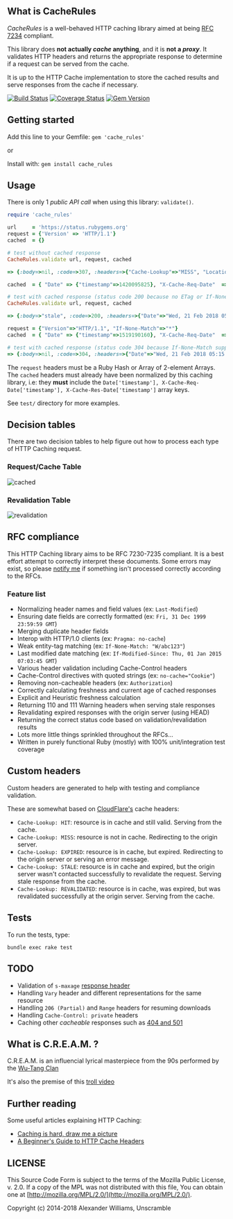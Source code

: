## What is CacheRules

_CacheRules_ is a well-behaved HTTP caching library aimed at being [RFC 7234](https://tools.ietf.org/html/rfc7234) compliant.

This library does **not actually _cache_ anything**, and it is **not a _proxy_**.
It validates HTTP headers and returns the appropriate response to determine
if a request can be served from the cache.

It is up to the HTTP Cache implementation to store the cached results
and serve responses from the cache if necessary.

[![Build Status](https://travis-ci.org/aw/CacheRules.svg?branch=master)](https://travis-ci.org/aw/CacheRules) [![Coverage Status](https://coveralls.io/repos/aw/CacheRules/badge.svg?branch=master)](https://coveralls.io/r/aw/CacheRules?branch=master) [![Gem Version](https://badge.fury.io/rb/cache_rules.svg)](http://badge.fury.io/rb/cache_rules)

## Getting started

Add this line to your Gemfile: `gem 'cache_rules'`

  or

Install with: `gem install cache_rules`

## Usage

There is only 1 _public API call_ when using this library: `validate()`.

```ruby
require 'cache_rules'

url     = 'https://status.rubygems.org'
request = {'Version' => 'HTTP/1.1'}
cached  = {}

# test without cached response
CacheRules.validate url, request, cached

=> {:body=>nil, :code=>307, :headers=>{"Cache-Lookup"=>"MISS", "Location"=>"https://status.rubygems.org"}}

cached  = { "Date" => {"timestamp"=>1420095825}, "X-Cache-Req-Date"  => {"timestamp"=>1420268625}, "X-Cache-Res-Date"  => {"timestamp"=>1420268625} }

# test with cached response (status code 200 because no ETag or If-None-Match supplied)
CacheRules.validate url, request, cached

=> {:body=>"stale", :code=>200, :headers=>{"Date"=>"Wed, 21 Feb 2018 05:09:27 GMT", "Age"=>"99094242", "Warning"=>"110 - \"Response is Stale\"", "Cache-Lookup"=>"STALE"}}

request = {"Version"=>"HTTP/1.1", "If-None-Match"=>"*"}
cached  = { "Date" => {"timestamp"=>1519190160}, "X-Cache-Req-Date"  => {"timestamp"=>1519190160}, "X-Cache-Res-Date"  => {"timestamp"=>1519190160} }

# test with cached response (status code 304 because If-None-Match supplied)
=> {:body=>nil, :code=>304, :headers=>{"Date"=>"Wed, 21 Feb 2018 05:15:01 GMT", "Age"=>"241", "Warning"=>"110 - \"Response is Stale\"", "Cache-Lookup"=>"STALE"}}
```

The `request` headers must be a Ruby Hash or Array of 2-element Arrays.
The `cached` headers must already have been normalized by this caching library, i.e: they **must** include the `Date['timestamp'], X-Cache-Req-Date['timestamp'], X-Cache-Res-Date['timestamp']` array keys.

See `test/` directory for more examples.

## Decision tables

There are two decision tables to help figure out how to process each type of
HTTP Caching request.

### Request/Cache Table

![cached](https://cloud.githubusercontent.com/assets/153401/7445031/9d64eb2c-f190-11e4-8938-44a443f9bec3.png)

### Revalidation Table

![revalidation](https://cloud.githubusercontent.com/assets/153401/7445040/09c747ba-f191-11e4-8b9c-a8b26709fb99.png)

## RFC compliance

This HTTP Caching library aims to be RFC 7230-7235 compliant. It is a best
effort attempt to correctly interpret these documents. Some errors may exist,
so please [notify me](https://github.com/aw/CacheRules/issues/new) if something isn't processed correctly according to the RFCs.

### Feature list

  * Normalizing header names and field values (ex: `Last-Modified`)
  * Ensuring date fields are correctly formatted (ex: `Fri, 31 Dec 1999 23:59:59 GMT`)
  * Merging duplicate header fields
  * Interop with HTTP/1.0 clients (ex: `Pragma: no-cache`)
  * Weak entity-tag matching (ex: `If-None-Match: "W/abc123"`)
  * Last modified date matching (ex: `If-Modified-Since: Thu, 01 Jan 2015 07:03:45 GMT`)
  * Various header validation including Cache-Control headers
  * Cache-Control directives with quoted strings (ex: `no-cache="Cookie"`)
  * Removing non-cacheable headers (ex: `Authorization`)
  * Correctly calculating freshness and current age of cached responses
  * Explicit and Heuristic freshness calculation
  * Returning 110 and 111 Warning headers when serving stale responses
  * Revalidating expired responses with the origin server (using HEAD)
  * Returning the correct status code based on validation/revalidation results
  * Lots more little things sprinkled throughout the RFCs...
  * Written in purely functional Ruby (mostly) with 100% unit/integration test coverage

## Custom headers

Custom headers are generated to help with testing and compliance validation.

These are somewhat based on [CloudFlare's](https://support.cloudflare.com/hc/en-us/articles/200168266-What-do-the-various-CloudFlare-cache-responses-HIT-Expired-etc-mean-) cache headers:

  * `Cache-Lookup: HIT`: resource is in cache and still valid. Serving from the cache.
  * `Cache-Lookup: MISS`: resource is not in cache. Redirecting to the origin server.
  * `Cache-Lookup: EXPIRED`: resource is in cache, but expired. Redirecting to the origin server or serving an error message.
  * `Cache-Lookup: STALE`: resource is in cache and expired, but the origin server wasn't contacted successfully to revalidate the request. Serving stale response from the cache.
  * `Cache-Lookup: REVALIDATED`: resource is in cache, was expired, but was revalidated successfully at the origin server. Serving from the cache.

## Tests

To run the tests, type:

  `bundle exec rake test`

## TODO

  * Validation of `s-maxage` [response header](https://tools.ietf.org/html/rfc7234#section-5.2.2.9)
  * Handling `Vary` header and different representations for the same resource
  * Handling `206 (Partial)` and `Range` headers for resuming downloads
  * Handling `Cache-Control: private` headers
  * Caching other _cacheable_ responses such as [404 and 501](https://tools.ietf.org/html/rfc7231#section-6.1)

## What is C.R.E.A.M. ?

C.R.E.A.M. is an influencial lyrical masterpiece from the 90s performed by the [Wu-Tang Clan](https://www.youtube.com/watch?v=PBwAxmrE194)

It's also the premise of this [troll video](https://player.vimeo.com/video/14782834?loop=1;&autoplay=1;)

## Further reading

Some useful articles explaining HTTP Caching:

  * [Caching is hard, draw me a picture](http://www.bizcoder.com/caching-is-hard-draw-me-a-picture)
  * [A Beginner's Guide to HTTP Cache Headers](http://www.mobify.com/blog/beginners-guide-to-http-cache-headers/)

## LICENSE

This Source Code Form is subject to the terms of the Mozilla Public
License, v. 2.0. If a copy of the MPL was not distributed with this
file, You can obtain one at [http://mozilla.org/MPL/2.0/](http://mozilla.org/MPL/2.0/).

Copyright (c) 2014-2018 Alexander Williams, Unscramble
